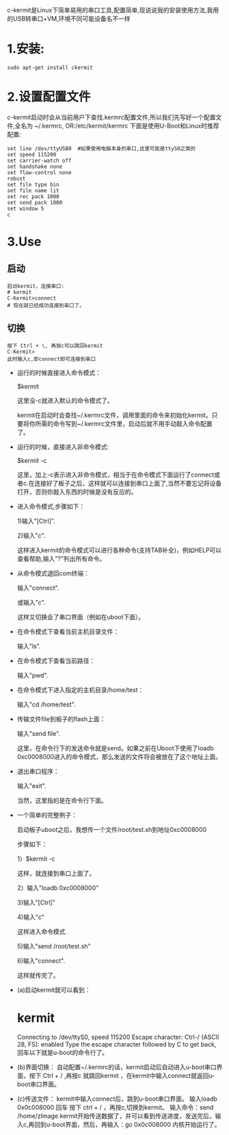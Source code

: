 c-kermit是Linux下简单易用的串口工具,配置简单,现说说我的安装使用方法,我用的USB转串口+VM,环境不同可能设备名不一样

# 1.安装: 

    sudo apt-get install ckermit

# 2.设置配置文件 

c-kermit启动时会从当前用户下查找.kermrc配置文件,所以我们先写好一个配置文件,全名为 ~/.kermrc,
OR:/etc/kermit/kermrc
下面是使用U-Boot和Linux时推荐配置:

    set line /dev/ttyUSB0  #如果使用电脑本身的串口,这里可能是ttyS0之类的
    set speed 115200
    set carrier-watch off
    set handshake none
    set flow-control none
    robust
    set file type bin
    set file name lit
    set rec pack 1000
    set send pack 1000
    set window 5
    c

# 3.Use

启动
--------------------------------------
    启动kermit，连接串口:
    # kermit
    C-Kermit>connect
    # 现在就已经成功连接到串口了。
 
切换
--------------------------------------
    按下 Ctrl + \, 再按c可以跳回kermit
    C-Kermit>    
    此时输入c,即connect即可连接到串口
    
* 运行的时候直接进入命令模式： 

    $kermit 

    这里没-c就进入默认的命令模式了。 
    
    kermit在启动时会查找~/.kermrc文件，调用里面的命令来初始化kermit。只要将你所需的命令写到~/.kermrc文件里，启动后就不用手动敲入命令配置了。 

* 运行的时候，直接进入非命令模式: 

    $kermit -c 
    
    这里，加上-c表示进入非命令模式，相当于在命令模式下面运行了connect或者c.在连接好了板子之后，这样就可以连接到串口上面了,当然不要忘记将设备打开，否则你敲入东西的时候是没有反应的。 

* 进入命令模式,步骤如下： 

    1)输入"[Ctrl]\". 
    
    2)输入"c". 
    
    这样进入kermit的命令模式可以进行各种命令(支持TAB补全)，例如HELP可以查看帮助,输入"?"列出所有命令。 


* 从命令模式退回com终端： 

    输入"connect". 
    
    或输入"c". 
    
    这样又切换会了串口界面（例如在uboot下面）。 


* 在命令模式下查看当前主机目录文件： 
    
    输入"ls". 


* 在命令模式下查看当前路径： 

    输入"pwd". 


* 在命令模式下进入指定的主机目录/home/test： 

    输入"cd /home/test". 


* 传输文件file到板子的flash上面： 

    输入"send file". 
    
    这里，在命令行下的发送命令就是send。如果之前在Uboot下使用了loadb 0xc0008000进入的命令模式，那么发送的文件将会被放在了这个地址上面。 


* 退出串口程序： 

    输入"exit". 
    
    当然，这里指的是在命令行下面。 


* 一个简单的完整例子： 

    启动板子uboot之后，我想传一个文件/root/test.sh到地址0xc0008000 
    
    步骤如下： 
    
    1）$kermit -c 
    
    这样，就连接到串口上面了。 
    
    2）输入"loadb 0xc0008000" 
    
    3)输入"[Ctrl]\" 
    
    4)输入"c" 
    
    这样进入命令模式. 
    
    5)输入"send /root/test.sh" 
    
    6)输入"connect". 
    
    这样就传完了。
    
* (a)启动kermit就可以看到：      
    # kermit
    Connecting to /dev/ttyS0, speed 115200
    Escape character: Ctrl-/ (ASCII 28, FS): enabled
    Type the escape character followed by C to get back,
    回车以下就是u-boot的命令行了。
* (b)界面切换：
    自动配置~/.kermrc的话，kermit启动后自动进入u-boot串口界面，按下
    Ctrl + / ,再按c 就跳回kermit ，在kermit中输入connect就返回u-boot串口界面。
* (c)传送文件：
    kermit中输入connect后，跳到u-boot串口界面。
    输入loadb 0x0c008000 回车
    按下 ctrl + / ，再按c,切换到kermit。
    输入命令：send /home/zImage
    kermit开始传送数据了，并可以看到传送进度，发送完后，输入c,再回到u-boot界面，然后，再输入：go 0x0c008000      内核开始运行了。